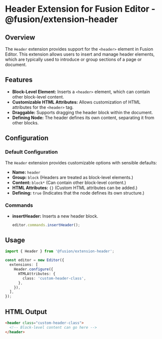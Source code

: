 # Header Extension for Fusion Editor - @fusion/extension-header

## Overview

The `Header` extension provides support for the `<header>` element in Fusion Editor. This extension allows users to insert and manage header elements, which are typically used to introduce or group sections of a page or document.

## Features

- **Block-Level Element:** Inserts a `<header>` element, which can contain other block-level content.
- **Customizable HTML Attributes:** Allows customization of HTML attributes for the `<header>` tag.
- **Draggable:** Supports dragging the header block within the document.
- **Defining Node:** The header defines its own content, separating it from other blocks.

## Configuration

### Default Configuration

The `Header` extension provides customizable options with sensible defaults:

- **Name:** `header`
- **Group:** `block` (Headers are treated as block-level elements.)
- **Content:** `block*` (Can contain other block-level content.)
- **HTML Attributes:** `{}` (Custom HTML attributes can be added.)
- **Defining:** `true` (Indicates that the node defines its own structure.)

### Commands

- **insertHeader:** Inserts a new header block.
  ```typescript
  editor.commands.insertHeader();
  ```

## Usage

```typescript
import { Header } from '@fusion/extension-header';

const editor = new Editor({
  extensions: [
    Header.configure({
      HTMLAttributes: {
        class: 'custom-header-class',
      },
    }),
  ],
});
```

## HTML Output
```html
<header class="custom-header-class">
  <!-- Block-level content can go here -->
</header>
```
